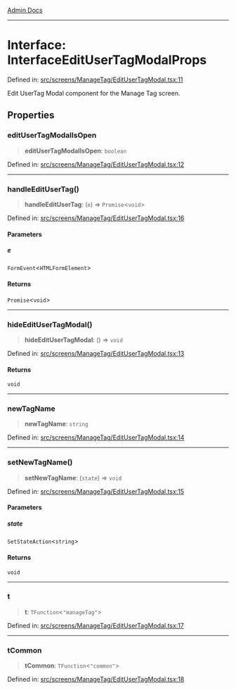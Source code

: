 [Admin Docs](/)

***

# Interface: InterfaceEditUserTagModalProps

Defined in: [src/screens/ManageTag/EditUserTagModal.tsx:11](https://github.com/gautam-divyanshu/talawa-admin/blob/d5fea688542032271211cd43ee86c7db0866bcc0/src/screens/ManageTag/EditUserTagModal.tsx#L11)

Edit UserTag Modal component for the Manage Tag screen.

## Properties

### editUserTagModalIsOpen

> **editUserTagModalIsOpen**: `boolean`

Defined in: [src/screens/ManageTag/EditUserTagModal.tsx:12](https://github.com/gautam-divyanshu/talawa-admin/blob/d5fea688542032271211cd43ee86c7db0866bcc0/src/screens/ManageTag/EditUserTagModal.tsx#L12)

***

### handleEditUserTag()

> **handleEditUserTag**: (`e`) => `Promise`\<`void`\>

Defined in: [src/screens/ManageTag/EditUserTagModal.tsx:16](https://github.com/gautam-divyanshu/talawa-admin/blob/d5fea688542032271211cd43ee86c7db0866bcc0/src/screens/ManageTag/EditUserTagModal.tsx#L16)

#### Parameters

##### e

`FormEvent`\<`HTMLFormElement`\>

#### Returns

`Promise`\<`void`\>

***

### hideEditUserTagModal()

> **hideEditUserTagModal**: () => `void`

Defined in: [src/screens/ManageTag/EditUserTagModal.tsx:13](https://github.com/gautam-divyanshu/talawa-admin/blob/d5fea688542032271211cd43ee86c7db0866bcc0/src/screens/ManageTag/EditUserTagModal.tsx#L13)

#### Returns

`void`

***

### newTagName

> **newTagName**: `string`

Defined in: [src/screens/ManageTag/EditUserTagModal.tsx:14](https://github.com/gautam-divyanshu/talawa-admin/blob/d5fea688542032271211cd43ee86c7db0866bcc0/src/screens/ManageTag/EditUserTagModal.tsx#L14)

***

### setNewTagName()

> **setNewTagName**: (`state`) => `void`

Defined in: [src/screens/ManageTag/EditUserTagModal.tsx:15](https://github.com/gautam-divyanshu/talawa-admin/blob/d5fea688542032271211cd43ee86c7db0866bcc0/src/screens/ManageTag/EditUserTagModal.tsx#L15)

#### Parameters

##### state

`SetStateAction`\<`string`\>

#### Returns

`void`

***

### t

> **t**: `TFunction`\<`"manageTag"`\>

Defined in: [src/screens/ManageTag/EditUserTagModal.tsx:17](https://github.com/gautam-divyanshu/talawa-admin/blob/d5fea688542032271211cd43ee86c7db0866bcc0/src/screens/ManageTag/EditUserTagModal.tsx#L17)

***

### tCommon

> **tCommon**: `TFunction`\<`"common"`\>

Defined in: [src/screens/ManageTag/EditUserTagModal.tsx:18](https://github.com/gautam-divyanshu/talawa-admin/blob/d5fea688542032271211cd43ee86c7db0866bcc0/src/screens/ManageTag/EditUserTagModal.tsx#L18)
